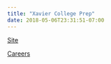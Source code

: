 ```yaml
---
title: "Xavier College Prep"
date: 2018-05-06T23:31:51-07:00
---
```


[Site]

[Careers]

[Site]: https://www.xavierprep.org/
[Careers]: https://www.xavierprep.org/page.cfm?p=698
